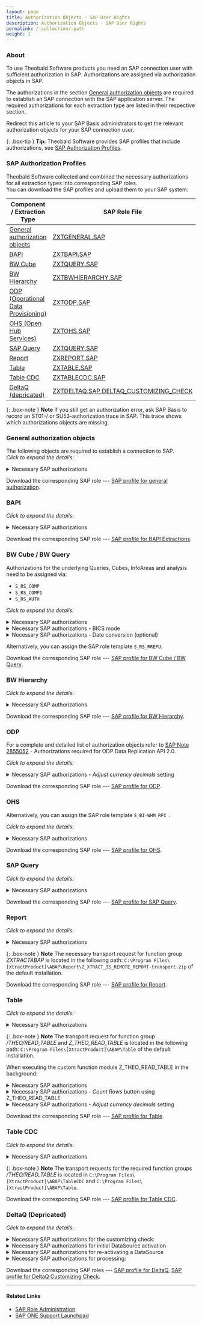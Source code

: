 ```yaml
---
layout: page
title: Authorization Objects - SAP User Rights
description: Authorization Objects - SAP User Rights
permalink: /:collection/:path
weight: 1
---
```


### About
To use Theobald Software products you need an SAP connection user with sufficient authorization in SAP. Authorizations are assigned via authorization objects in SAP. <br>

The authorizations in the section [General authorization objects](#general-authorization-objects) are required to establish an SAP connection with the SAP application server. 
The required authorizations for each extraction type are listed in their respective section.  

Redirect this article to your SAP Basis administrators to get the relevant authorization objects for your SAP connection user.  

{: .box-tip }
**Tip:** Theobald Software provides SAP profiles that include authorizations, see [SAP Authorization Profiles](#sap-authorization-profiles).

### SAP Authorization Profiles

Theobald Software collected and combined the necessary authorizations for all extraction types into corresponding SAP roles. <br>
You can download the SAP profiles and upload them to your SAP system:

Component / Extraction Type  | SAP Role File
------------ | -------------
[General authorization objects](#general-authorization-objects) | [ZXTGENERAL.SAP](/files/sap_roles/ZXTGENERAL.SAP)
[BAPI](#bapi) | [ZXTBAPI.SAP](/files/sap_roles/ZXTBAPI.SAP)
[BW Cube](#bw-cube--bw-query)|[ZXTQUERY.SAP](/files/sap_roles/ZXTQUERY.SAP)
[BW Hierarchy](#bw-hierarchy) |[ZXTBWHIERARCHY.SAP](/files/sap_roles/ZXTBWHIERARCHY.SAP)
[ODP (Operational Data Provisioning)](#odp) |[ZXTODP.SAP](/files/sap_roles/ZXTODP.SAP)
[OHS (Open Hub Services)](#ohs) |[ZXTOHS.SAP](/files/sap_roles/ZXTOHS.SAP)
[SAP Query](#sap-query)|[ZXTQUERY.SAP](/files/sap_roles/ZXTQUERY.SAP)
[Report](#report)|[ZXREPORT.SAP](/files/sap_roles/ZXREPORT.SAP)
[Table](#table) | [ZXTABLE.SAP](/files/sap_roles/ZXTABLE.SAP) 
[Table CDC](#table-cdc) | [ZXTABLECDC.SAP](/files/sap_roles/ZXTABLECDC.SAP)
[DeltaQ (depricated)](#deltaq-depricated) |[ZXTDELTAQ.SAP](/files/sap_roles/ZXTDELTAQ.SAP),[DELTAQ_CUSTOMIZING_CHECK](/files/sap_roles/DELTAQ_CUSTOMIZING_CHECK.SAP)



{: .box-note }
**Note** If you still get an authorization error, ask SAP Basis to record an ST01-/ or SU53-authorization trace in SAP. This trace shows which authorizations objects are missing.

### General authorization objects
The following objects are required to establish a connection to SAP. <br>
*Click to expand the details:*

<details> <summary> Necessary SAP authorizations </summary>

<pre>
S_RFC            RFC_TYPE=FUGR; RFC_NAME=SYST; ACTVT=16
S_RFC            RFC_TYPE=FUGR; RFC_NAME=SRFC; ACTVT=16
S_RFC            RFC_TYPE=FUGR; RFC_NAME=RFC1; ACTVT=16
</pre>


</details> 

Download the corresponding SAP role --- [SAP profile for general authorization](/files/sap_roles/ZXTGENERAL.SAP).

### BAPI
*Click to expand the details:*
<details> <summary> Necessary SAP authorizations </summary>

<pre>
S_RFC            ACTVT=16; RFC_TYPE=FUGR; RFC_NAME=DDIF_FIELDINFO_GET, SDIFRUNTIME     
</pre>
</details> 

Download the corresponding SAP role --- [SAP profile for BAPI Extractions](/files/sap_roles/ZXTBAPI.SAP).

### BW Cube / BW Query 

Authorizations for the underlying Queries, Cubes, InfoAreas and analysis need to be assigned via: 

- ```S_RS_COMP```
- ```S_RS_COMP1```
- ```S_RS_AUTH```


*Click to expand the details:*

<details> <summary> Necessary SAP authorizations </summary>

<pre>
S_RFC            RFC_TYPE=FUGR; RFC_NAME=RSOB; ACTVT=16
S_RFC            RFC_TYPE=FUGR; RFC_NAME=RRX1; ACTVT=16
S_TABU_NAM       ACTVT=03; TABLE=RSRREPDIR
S_TABU_NAM       ACTVT=03; TABLE=RSZGLOBV
</pre>

</details>


<details> <summary> Necessary SAP authorizations - BICS mode </summary>

<pre>
S_RFC            RFC_TYPE=FUGR;RFC_NAME=SYST;ACTVT=16;type=RF;name=RFCPING;
S_RFC            RFC_TYPE=FUGR; RFC_NAME=RSOBJS_RFC_INTERFACE; ACTVT=16; type=RF;name=RSOBJS_GET_NODES;
S_RFC            RFC_TYPE=FUGR;RFC_NAME=RSAO_CORE;ACTVT=16;type=RF;name=RSAO_BICS_SESSION_INITIALIZE
S_RFC            RFC_TYPE=FUGR;RFC_NAME=RSBOLAP_BICS_CONSUMER;ACTVT=16;type=RF;name=BICS_CONS_CREATE
S_RFC            RFC_TYPE=FUGR;RFC_NAME=RSBOLAP_BICS_PROVIDER;ACTVT=16;type=RF;name=BICS_PROV_OPEN;
S_RFC            RFC_TYPE=FUGR;RFC_NAME=RSBOLAP_BICS_PROVIDER_VAR;ACTVT=16;type=RF;name=BICS_PROV_VA
S_ADMI_FCD       S_ADMI_FCD=PADM;
</pre>

</details>



<details> <summary> Necessary SAP authorizations - Date conversion (optional) </summary>

<pre>
S_TABU_NAM       ACTVT=03; TABLE=DD03L
</pre>

</details>

Alternatively, you can assign the SAP role template  ```S_RS_RREPU```. <br>

Download the corresponding SAP role --- [SAP profile for BW Cube / BW Query](/files/sap_roles/ZXTQUERY.SAP).

### BW Hierarchy
*Click to expand the details:*

<details> <summary> Necessary SAP authorizations </summary>

<pre>
S_RFC          RFC_TYPE=FUNC, FUGR; RFC_NAME=RSNDI_SHIE; ACTVT=16
S_RFC          RFC_TYPE=FUNC, FUGR; RFC_NAME=BAPI_IOBJ_GETDETAIL; ACTVT=16
S_RFC          RFC_TYPE=FUNC, FUGR; RFC_NAME=DDIF_FIELDINFO_GET; ACTVT=16
S_RFC          RFC_TYPE=FUNC, FUGR; RFC_NAME=RFC1; ACTVT=16
S_RFC          RFC_TYPE=FUNC, FUGR; RFC_NAME=RFC_GET_FUNCTION_INTERFACE; ACTVT=16
S_RFC          RFC_TYPE=FUNC, FUGR; RFC_NAME=RFC_READ_TABLE; ACTVT=16
S_RFC          RFC_TYPE=FUNC, FUGR; RFC_NAME=RSBAPI_IOBJ; ACTVT=16 
S_RFC          RFC_TYPE=FUNC, FUGR; RFC_NAME=RSNDI_SHIE; ACTVT=16
S_RFC          RFC_TYPE=FUNC, FUGR; RFC_NAME=SDIFRUNTIME; ACTVT=16
S_RFC          RFC_TYPE=FUNC, FUGR; RFC_NAME=SDTX; ACTVT=16
S_RFC          RFC_TYPE=FUNC, FUGR; RFC_NAME=SYST; ACTVT=16
S_RS_ADMWB     RSADMWBOBJ=INFOOBJECT; ACTVT=03
S_TABU_DIS     ACTVT=02, 03; DICBERCLS=BWC
S_TABU_DIS     ACTVT=02, 03; DICBERCLS=BWG
S_TABU_NAM     ACTVT=02, 03; TABLE=/BIC/*
S_TABU_NAM     ACTVT=02, 03; TABLE=ENLFDIR
S_TABU_NAM     ACTVT=02, 03; TABLE=RSHIEDIR
 </pre>

</details>


Download the corresponding SAP role --- [SAP profile for BW Hierarchy](/files/sap_roles/ZXTBWHIERARCHY.SAP).


### ODP

For a complete and detailed list of authorization objects refer to [SAP Note 2855052](https://launchpad.support.sap.com/#/notes/2855052) - Authorizations required for ODP Data Replication API 2.0. 

*Click to expand the details:*
<details> <summary>Necessary SAP authorizations - <i>Adjust currency decimals</i> setting</summary> 

<pre>
S_TABU_NAM       ACTVT=03; TABLE=TCURX
</pre>

</details> 

Download the corresponding SAP role ---  [SAP profile for ODP](/files/sap_roles/ZXTODP.SAP). 


### OHS

Alternatively, you can assign the SAP role template  ```S_BI-WHM_RFC ```. <br>

*Click to expand the details:*

<details> <summary> Necessary SAP authorizations </summary>

<pre>
S_RFC      RFC_TYPE=FUGR; RFC_NAME=RSB3RD; ACTVT=16
S_RFC      RFC_TYPE=FUGR; RFC_NAME=SDTX; ACTVT=16
S_RFC      RFC_TYPE=FUGR; RFC_NAME=BAPT; ACTVT=16
S_RFC      RFC_TYPE=FUGR; RFC_NAME=BATG; ACTVT=16
S_RFC      RFC_TYPE=FUGR; RFC_NAME=RSPC_API; ACTVT=16
S_TABU_DIS RC=0 ACTVT=03; DICBERCLS=&NC& 
S_RS_PC    RSPCCHAIN=*;RSPCAPPLNM=*; RSPCPART=DEFINITION; ACTVT=03
S_RS_PC    RSPCCHAIN=*;RSPCAPPLNM=*; RSPCPART=RUNTIME; ACTVT=16
S_CTS_ADMI CTS_ADMFCT=TABL
S_RS_DTP   RSTLDTPSRC=CUBE; RSSTDTPSRC=*; RSONDTPSRC=0D_DECU; RSTLDTPTGT=DEST; RSSTDTPTGT=*; ACTVT=16
S_BTCH_ADM BTCADMIN=Y
S_BTCH_JOB JOBGROUP=*; JOBACTION=RELE
S_RS_TR    RSTLOGOSRC=CUBE; RSSTTRSRC=*; RSOBJNMSRC=0D_DECU; RSTLOGOTGT=DEST; RSSTTRTGT=' '; RSOBJNMTG=*; ACTVT=16
S_RS_AUTH  BIAUTH=0BI_ALL
S_ADMI_FCD S_ADMI_FCD=ST0R
</pre>

</details>


Download the corresponding SAP role ---  [SAP profile for OHS](/files/sap_roles/ZXTOHS.SAP).

### SAP Query
*Click to expand the details:*
<details> <summary> Necessary SAP authorizations </summary>

<pre>
S_RFC            RFC_TYPE=FUGR; RFC_NAME=AQRC; ACTVT=16 
</pre>

</details>

Download the corresponding SAP role ---  [SAP profile for SAP Query](/files/sap_roles/ZXTQUERY.SAP).


### Report

*Click to expand the details:*

<details> <summary> Necessary SAP authorizations </summary>

<pre>
S_RFC            RFC_TYPE=FUGR; RFC_NAME=ZXTRACTABAP; ACTVT=16
S_TABU_NAM       ACTVT=03; TABLE=TRDIR, TRDIRT, TSTC, VARID
S_GUI            ACTVT=61 
S_TABU_DIS       ACTVT=03; DICBERCLS=&NC& 
S_TABU_DIS       ACTVT=03; DICBERCLS=SS
S_BTCH_ADM       BTCADMIN=Y
S_BTCH_JOB       JOBGROUP=*; JOBACTION=RELE
</pre>

</details>

{: .box-note }
**Note** The necessary transport request for function group *ZXTRACTABAP* is located in the following path: ```C:\Program Files\[XtractProduct]\ABAP\Report\Z_XTRACT_IS_REMOTE_REPORT-transport.zip``` of the default installation.


Download the corresponding SAP role ---  [SAP profile for Report](/files/sap_roles/ZXREPORT.SAP).


### Table

*Click to expand the details:*

<details> <summary> Necessary SAP authorizations </summary>

<pre>
S_RFC            ACTVT=16; RFC_TYPE=FUGR; RFC_NAME=SDTX, SDIFRUNTIME, /THEO/READ_TABLE                   
S_TABU_DIS       ACTVT=03; DICBERCLS=XXXX
S_TABU_NAM       ACTVT=03; TABLE=DD02V, DD17S, DD27S, ENLFDIR
S_DSAUTH         ACTVT=16;    
</pre>

XXXX (stands for a placeholder) is the authorization group for the table. To determine, which authorization group belongs to which table, check the table TDDAT - Maintenance Areas for Tables. 
If the table is not listed, the authorization group is &NC&. For authorizing specific tables use authorization object S_TABU_NAM instead of S_TABU_DIS.
</details>

{: .box-note }
**Note** The transport request for function group */THEO/READ_TABLE* and *Z_THEO_READ_TABLE* is located in the following path: ```C:\Program Files\[XtractProduct]\ABAP\Table``` of the default installation. 

When executing the custom function module Z_THEO_READ_TABLE in the background:

<details> <summary> Necessary SAP authorizations </summary>

<pre>
S_BTCH_ADM       BTCADMIN=Y
S_BTCH_JOB       JOBGROUP=*; JOBACTION=RELE
</pre>

</details>

<details> <summary> Necessary SAP authorizations - <i>Count Rows</i> button using Z_THEO_READ_TABLE</summary> 

<pre>
S_RFC            RFC_TYPE=FUNC; RFC_NAME=EM_GET_NUMBER_OF_ENTRIES; ACTVT=16  
</pre>

</details>

<details> <summary> Necessary SAP authorizations - <i>Adjust currency decimals</i> setting</summary> 

<pre>
S_TABU_NAM       ACTVT=03; TABLE=TCURX
</pre>

</details>

Download the corresponding SAP role ---  [SAP profile for Table](/files/sap_roles/ZXTABLE.SAP). 

### Table CDC

*Click to expand the details:*

<details> <summary> Necessary SAP authorizations </summary>

<pre>
S_RFC            ACTVT=16; RFC_TYPE=FUGR, FUNC; RFC_NAME=SDTX, SDIFRUNTIME, /THEO/CDC_*, /THEO/READ_TABLE            
S_TABU_DIS       ACTVT=03; DICBERCLS=XXXX
S_TABU_NAM       ACTVT=03; TABLE=DD02V, D17S, D27S, ENLFDIR

</pre>

XXXX (stands for a placeholder) is the authorization group for the source table. To determine, which authorization group belongs to which table, check the table TDDAT - Maintenance Areas for Tables. If the table is not listed, the authorization group is &NC&. For authorizing specific tables use authorization object S_TABU_NAM instead of S_TABU_DIS.

</details> 

{: .box-note }
**Note** The transport requests for the required function groups */THEO/READ_TABLE* is located in ```C:\Program Files\[XtractProduct]\ABAP\TableCDC``` and ```C:\Program Files\[XtractProduct]\ABAP\Table```. 

Download the corresponding SAP role ---  [SAP profile for Table CDC](/files/sap_roles/ZXTABLECDC.SAP).

### DeltaQ (Depricated)

*Click to expand the details:*

<details>
<summary> Necessary SAP authorizations for the customizing check:</summary>
<pre>
S_RFC           RFC_TYPE=FUGR; RFC_NAME=SUSR; ACTVT=16  
S_RFC           RFC_TYPE=FUNC; RFC_NAME=RFC_GET_SYSTEM_INFO; ACTVT= 16 
S_ADMI_FCD      S_ADMI_FCD=NADM
S_TABU_DIS      ACTVT = 02; DICBERCLS=SA
S_TABU_DIS      ACTVT = 03; DICBERCLS=SA
S_TABU_NAM      ACTVT = 02; TABLE=EDIPOA
S_TABU_NAM      ACTVT = 03; TABLE=EDIPOA
</pre>

</details>

<details>
<summary> Necessary SAP authorizations for initial DataSource activation</summary>

<pre>
S_RFC            RFC_TYPE=FUGR; RFC_NAME=SDIFRUNTIME; ACTVT=16 
S_RFC            RFC_TYPE=FUGR; RFC_NAME=RSAG; ACTVT=16 
S_TABU_DIS       ACTVT=03; DICBERCLS=SS                                                
S_TABU_DIS       ACTVT=03; DICBERCLS=SC                                               
S_IDOCDEFT       EDI_TCD=WE30; ACTVT=01; EDI_CIM=*; EDI_DOC=*                            
S_IDOCDEFT       EDI_TCD=WE30; ACTVT=03; EDI_CIM=*; EDI_DOC=*   
</pre>

</details>

<details> <summary>Necessary SAP authorizations for re-activating a DataSource </summary>

<pre>
S_RFC           RFC_TYPE=FUGR; RFC_NAME=SDIFRUNTIME; ACTVT=16
S_TABU_DIS      ACTVT=03; DICBERCLS=SS                                 
S_TABU_DIS      ACTVT=03; DICBERCLS=SC                                               
S_IDOCDEFT      EDI_TCD=WE30; ACTVT=02; EDI_CIM=*; EDI_DOC=*
</pre>

</details> 

<details> <summary> Necessary SAP authorizations for processing:</summary>

<pre>
S_RFC            RFC_TYPE=FUGR; RFC_NAME=EDI1; ACTVT=16
S_RFC            RFC_TYPE=FUGR; RFC_NAME=BATG; ACTVT=16
S_RFC            RFC_TYPE=FUGR; RFC_NAME=EDIMEXT; ACTVT=16 
S_RFC            RFC_TYPE=FUGR; RFC_NAME=ARFC; ACTVT=16 
S_RFC            RFC_TYPE=FUGR; RFC_NAME=ERFC; ACTVT=16 
S_RFC            RFC_TYPE=FUGR; RFC_NAME=EDIN; ACTVT=16 
S_RFC            RFC_TYPE=FUGR; RFC_NAME=/BIC/*; ACTVT=16 
S_RFC            RFC_TYPE=FUGR; RFC_NAME=/BI0/*; ACTVT=16
S_RFC            RFC_TYPE=FUGR; RFC_NAME=RSAK; ACTVT=16
S_RFC            RFC_TYPE=FUGR; RFC_NAME=EDIW; ACTVT=16
S_RFC            RFC_TYPE=FUGR; RFC_NAME=SDTX; ACTVT=16
S_RFC            RFC_TYPE=FUGR; RFC_NAME=EDIMEXT; ACTVT=16
S_RFC            RFC_TYPE=FUGR; RFC_NAME=SYSU; ACTVT=16
S_RFC            RFC_TYPE=FUGR; RFC_NAME=RSC1; ACTVT=16
S_RFC            RFC_TYPE=FUNC; RFC_NAME=RSAP_REMOTE_HIERARCHY_CATALOG;  ACTVT=16
S_RFC            RFC_TYPE=FUNC; RFC_NAME=RSA1_OLTPSOURCE_GET_ALL;  ACTVT=16
S_RFC            RFC_TYPE=FUNC; RFC_NAME=RSA1_OLTPSOURCE_GET_SELECTIONS;  ACTVT=16
S_RFC_ADM        ACTVT=03; RFCDEST=XTRACT*; RFCTYPE = T; ICF_VALUE=* 
B_ALE_RECV       EDIMES=RSRQST
S_IDOCMONI       ACTVT=03; EDI_DIR=*; EDI_MES=*; EDI_PRN=*; EDI_PRT=*; EDI_TCD=WE*
S_IDOCDEFT       EDI_TCD=WE30; ACTVT=02; EDI_CIM=*; EDI_DOC=*
S_IDOCDEFT       EDI_TCD=WE30; ACTVT=03; EDI_CIM=*; EDI_DOC=*
S_TABU_DIS       ACTVT=03; DICBERCLS=SS                                   
S_TABU_DIS       ACTVT=03; DICBERCLS=SC
S_TABU_DIS       ACTVT=03; DICBERCLS=&NC&  
S_BTCH_ADM       BTCADMIN=Y          
S_BTCH_JOB       JOBGROUP=*; JOBACTION=RELE
S_SPO_DEV        SPODEVICE=*
S_RO_OSOA        OLTPSOURCE=*; OSOAAPCO=*; OSOAPART=DATA; ACTVT=03;  | Only in SAP Releases  7.0 and higher
</pre>

</details>

Download the corresponding SAP roles ---  [SAP profile for DeltaQ](/files/sap_roles/ZXTDELTAQ.SAP), [SAP profile for DeltaQ Customizing Check](/files/sap_roles/DELTAQ_CUSTOMIZING_CHECK.SAP). 


******
#### Related Links
- [SAP  Role Administration](https://help.sap.com/doc/saphelp_nw74/7.4.16/en-us/52/6714a9439b11d1896f0000e8322d00/content.htm)
- [SAP ONE Support Launchpad](https://launchpad.support.sap.com/#/notes/2855052)

